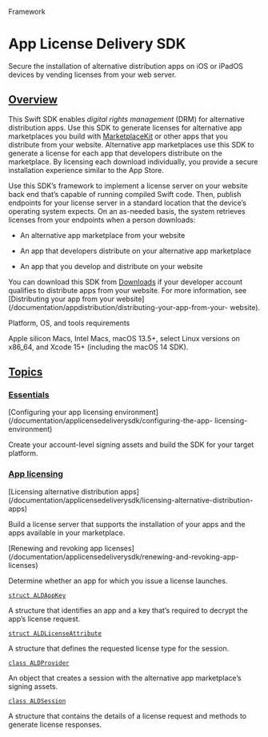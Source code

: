 Framework

# App License Delivery SDK

Secure the installation of alternative distribution apps on iOS or iPadOS
devices by vending licenses from your web server.

## [Overview](/documentation/AppLicenseDeliverySDK#Overview)

This Swift SDK enables _digital rights management_ (DRM) for alternative
distribution apps. Use this SDK to generate licenses for alternative app
marketplaces you build with [MarketplaceKit](/documentation/MarketplaceKit) or
other apps that you distribute from your website. Alternative app marketplaces
use this SDK to generate a license for each app that developers distribute on
the marketplace. By licensing each download individually, you provide a secure
installation experience similar to the App Store.

Use this SDK’s framework to implement a license server on your website back
end that’s capable of running compiled Swift code. Then, publish endpoints for
your license server in a standard location that the device’s operating system
expects. On an as-needed basis, the system retrieves licenses from your
endpoints when a person downloads:

  * An alternative app marketplace from your website

  * An app that developers distribute on your alternative app marketplace

  * An app that you develop and distribute on your website

You can download this SDK from
[Downloads](https://developer.apple.com/download/all/) if your developer
account qualifies to distribute apps from your website. For more information,
see [Distributing your app from your
website](/documentation/appdistribution/distributing-your-app-from-your-
website).

Platform, OS, and tools requirements

Apple silicon Macs, Intel Macs, macOS 13.5+, select Linux versions on x86_64,
and Xcode 15+ (including the macOS 14 SDK).

## [Topics](/documentation/AppLicenseDeliverySDK#topics)

### [Essentials](/documentation/AppLicenseDeliverySDK#Essentials)

[Configuring your app licensing
environment](/documentation/applicensedeliverysdk/configuring-the-app-
licensing-environment)

Create your account-level signing assets and build the SDK for your target
platform.

### [App licensing](/documentation/AppLicenseDeliverySDK#App-licensing)

[Licensing alternative distribution
apps](/documentation/applicensedeliverysdk/licensing-alternative-distribution-
apps)

Build a license server that supports the installation of your apps and the
apps available in your marketplace.

[Renewing and revoking app
licenses](/documentation/applicensedeliverysdk/renewing-and-revoking-app-
licenses)

Determine whether an app for which you issue a license launches.

[`struct ALDAppKey`](/documentation/applicensedeliverysdk/aldappkey)

A structure that identifies an app and a key that’s required to decrypt the
app’s license request.

[`struct
ALDLicenseAttribute`](/documentation/applicensedeliverysdk/aldlicenseattribute)

A structure that defines the requested license type for the session.

[`class ALDProvider`](/documentation/applicensedeliverysdk/aldprovider)

An object that creates a session with the alternative app marketplace’s
signing assets.

[`class ALDSession`](/documentation/applicensedeliverysdk/aldsession)

A structure that contains the details of a license request and methods to
generate license responses.

